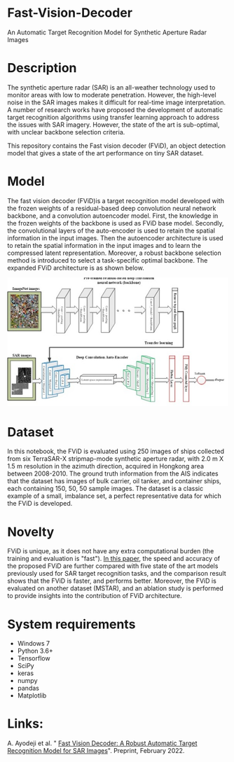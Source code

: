 # Fast-Vision-Decoder
An Automatic Target Recognition Model for Synthetic Aperture Radar Images

# Description 
The synthetic aperture radar (SAR) is an all-weather technology used to monitor areas with low to moderate penetration. However, the high-level noise in the SAR images makes it difficult for real-time image interpretation. A number of research works have proposed the development of automatic target recognition algorithms using transfer learning approach to address the issues with SAR imagery. However, the state of the art is sub-optimal, with unclear backbone selection criteria. 

This repository contains the Fast vision decoder (FViD), an object detection model that gives a state of the art performance on tiny SAR dataset. 

# Model

 The fast vision decoder (FViD)is a target recognition model developed with the frozen weights of a residual-based deep convolution neural network backbone, and a convolution autoencoder model. First, the knowledge in the frozen weights of the backbone is used as FViD base model. Secondly, the convolutional layers of the auto-encoder is used to retain the spatial information in the input images. Then the autoencoder architecture is used to  retain the spatial information in the input images and to learn the compressed latent representation. Moreover, a robust backbone selection method is introduced to select a task-specific optimal backbone. The expanded FViD architecture is as shown below.

![Getting Started](fvid.jpg)
 
 # Dataset

 In this notebook, the FViD is evaluated using 250 images of ships collected from six TerraSAR-X stripmap-mode synthetic aperture radar, with 2.0 m X 1.5 m resolution in the azimuth direction, acquired in Hongkong area between 2008-2010. The ground truth information from the AIS indicates that the dataset has images of bulk carrier, oil tanker, and container ships, each containing 150, 50, 50 sample images. The dataset is a classic example of a small, imbalance set, a perfect representative data for which the FViD is developed. 


# Novelty

FViD is unique, as it does not have any extra computational burden (the training and evaluation is "fast"). [In this paper](https://papers.ssrn.com/sol3/papers.cfm?abstract_id=4057945), the speed and accuracy of the proposed FViD are further compared with five state of the art models previously used for SAR target recognition tasks, and the comparison result shows that the FViD is faster, and performs better. Moreover, the FViD is evaluated on another dataset (MSTAR), and an ablation study is performed to provide insights into the contribution of FViD architecture.

# System requirements
+ Windows 7
+ Python 3.6+
+ Tensorflow
+ SciPy
+ keras
+ numpy
+ pandas
+ Matplotlib


# Links:
A. Ayodeji et al. " [Fast Vision Decoder: A Robust Automatic Target Recognition Model for SAR Images](https://papers.ssrn.com/sol3/papers.cfm?abstract_id=4057945)".  Preprint, February 2022.
